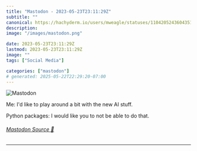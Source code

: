 ```yaml
---
title: "Mastodon - 2023-05-23T23:11:29Z"
subtitle: ""
canonical: https://hachyderm.io/users/mweagle/statuses/110420524360435130
description:
image: "/images/mastodon.png"

date: 2023-05-23T23:11:29Z
lastmod: 2023-05-23T23:11:29Z
image: ""
tags: ["Social Media"]

categories: ["mastodon"]
# generated: 2025-05-22T22:29:20-07:00
---
```

![Mastodon](/images/mastodon.png)

<p>Me: I&#39;d like to play around a bit with the new AI stuff.</p><p>Python packages: I would like you to not be able to do that.</p>


###### [Mastodon Source 🐘](https://hachyderm.io/@mweagle/110420524360435130)

___
